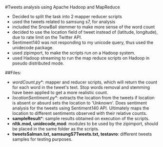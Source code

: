 #Tweets analysis using Apache Hadoop and MapReduce
* Decided to split the task into 2 mapper reducer scripts
* used the tweets related to samsung s7, for analysis
* included the SnowBall stemmer to make more sense of the word count
* decided to use the location field of tweet instead of (latitude, longitude), due to rate limit on the Twitter API.
* Sentiment140 was not responding to my unicode query, thus used the unidecode package.
* used zipimport, to make the scripts run on a Hadoop system.
* used Hadoop streaming to run the map reduce scripts on Hadoop in pseudo distributed mode. 

##Files:
* **wordCount*.py**: mapper and reducer scripts, which will return the count for each word in the tweet's text.
Stop words removal and stemming have been applied to get a more realistic count.
* **locationSentiment*.py**: extracts the location from the tweets if location is absent or absurd sets the location to 'Unknown'. Does sentiment analysis for the tweets using Sentiment140 API. Ultimately maps the location to different sentiments observed with their relative counts.
* **sampleResult***: sample results obtained on execution of the scripts.
* **nltk.mod, unidecode,mod**: modules to be used by the zipimport, should be placed in the same folder as the scripts.
* **tweetsSalman.txt, samsungS7Tweets.txt, testavro**: different tweets samples for testing purposes.

